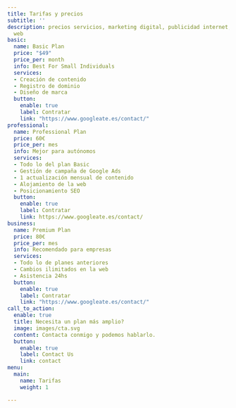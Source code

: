 ```yaml
---
title: Tarifas y precios
subtitle: ''
description: precios servicios, marketing digital, publicidad internet, creacion paginas
  web
basic:
  name: Basic Plan
  price: "$49"
  price_per: month
  info: Best For Small Individuals
  services:
  - Creación de contenido
  - Registro de dominio
  - Diseño de marca
  button:
    enable: true
    label: Contratar
    link: "https://www.googleate.es/contact/"
professional:
  name: Professional Plan
  price: 60€
  price_per: mes
  info: Mejor para autónomos
  services:
  - Todo lo del plan Basic
  - Gestión de campaña de Google Ads
  - 1 actualización mensual de contenido
  - Alojamiento de la web
  - Posicionamiento SEO
  button:
    enable: true
    label: Contratar
    link: https://www.googleate.es/contact/
business:
  name: Premium Plan
  price: 80€
  price_per: mes
  info: Recomendado para empresas
  services:
  - Todo lo de planes anteriores
  - Cambios ilimitados en la web
  - Asistencia 24hs
  button:
    enable: true
    label: Contratar
    link: "https://www.googleate.es/contact/"
call_to_action:
  enable: true
  title: Necesita un plan más amplio?
  image: images/cta.svg
  content: Contacta conmigo y podemos hablarlo.
  button:
    enable: true
    label: Contact Us
    link: contact
menu:
  main:
    name: Tarifas
    weight: 1

---
```


